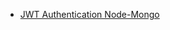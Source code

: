 - [JWT Authentication Node-Mongo](https://viblo.asia/p/huong-dan-build-user-authentication-authorization-voi-jwt-bang-nodejs-mongodb-phan-2-Eb85oOL452G)
